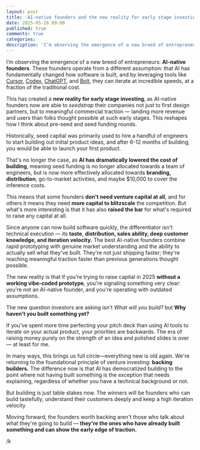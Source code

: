 ```yaml
---
layout: post
title: 'AI-native founders and the new reality for early stage investing'
date: 2025-05-28 09:00
published: true
comments: true
categories:
description: 'I’m observing the emergence of a new breed of entrepreneurs: AI-native founders'
---
```


I’m observing the emergence of a new breed of entrepreneurs: **AI-native founders**. These founders operate from a different assumption: that AI has fundamentally changed how software is built, and by leveraging tools like [Cursor](https://cursor.com/), [Codex](https://openai.com/codex/), [ChatGPT](http://chat.com), and [Bolt](http://bolt.new), they can iterate at incredible speeds, at a fraction of the traditional cost.

This has created a **new reality for early stage investing**, as AI-native founders now are able to _seedstrap_ their companies not just to first design partners, but to meaningful commercial traction — landing more revenue and users than folks thought possible at such early stages. This reshapes how I think about pre-seed and seed funding rounds.

Historically, seed capital was primarily used to hire a handful of engineers to start building out initial product ideas, and after 6-12 months of building, you would be able to launch your first product.

That's no longer the case, as **AI has dramatically lowered the cost of building**, meaning seed funding is no longer allocated towards a team of engineers, but is now more effectively allocated towards **branding, distribution**, go-to-market activities, and maybe $10,000 to cover the inference costs.

This means that some founders **don't need venture capital at all**, and for others it means they need **more capital to blitzscale** the competition. But what's more interesting is that it has also **raised the bar** for what's required to raise any capital at all.

Since anyone can now build software quickly, the differentiator isn't technical execution — its **taste**, **distribution, sales ability, deep customer knowledge, and iteration velocity.** The best AI-native founders combine rapid prototyping with genuine market understanding and the ability to actually sell what they've built. They're not just shipping faster; they're reaching meaningful traction faster than previous generations thought possible.

The new reality is that if you're trying to raise capital in 2025 **without a working vibe-coded prototype**, you're signaling something very clear: you're not an AI-native founder, and you're operating with outdated assumptions.

The new question investors are asking isn't _What will you build?_ but **Why haven't you built something yet?**

If you've spent more time perfecting your pitch deck than using AI tools to iterate on your actual product, your priorities are backwards. The era of raising money purely on the strength of an idea and polished slides is over — at least for me.

In many ways, this brings us full circle—everything new is old again. We're returning to the foundational principle of venture investing: **backing builders.** The difference now is that AI has democratized building to the point where not having built something is the exception that needs explaining, regardless of whether you have a technical background or not.

But building is just table stakes now. The winners will be founders who can build tastefully, understand their customers deeply and keep a high iteration velocity

Moving forward, the founders worth backing aren't those who talk about what they're going to build — **they're the ones who have already built something and can show the early edge of traction.**

/k
